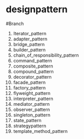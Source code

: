 # designpattern

#Branch 
   1. Iterator_pattern
   2. adapter_pattern
   3. bridge_pattern
   4. builder_pattern
   5. chain_of_responsibility_pattern
   6. command_pattern
   7. composite_pattern
   8. compound_pattern
   9. decorator_pattern
  10. facade_pattern
  11. factory_pattern
  12. flyweight_pattern
  13. interpreter_pattern
  14. mediator_pattern
  15. observer_pattern
  16. singleton_pattern
  17. state_pattern
  18. strategypattern
  19. template_method_pattern
